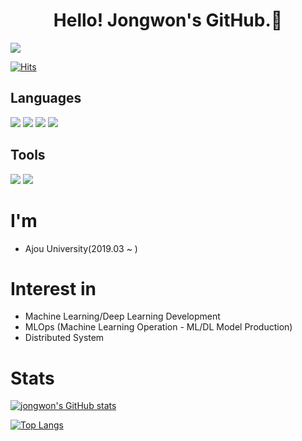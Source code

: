 # <center>Hello! Jongwon's GitHub.👋</center> 

<img src="https://capsule-render.vercel.app/api?type=waving&color=auto&height=200&section=header&text=Hello!&fontSize=40">

[![Hits](https://hits.seeyoufarm.com/api/count/incr/badge.svg?url=https%3A%2F%2Fgithub.com%2Fjjongdals%2Fhit-counter&count_bg=%2379C83D&title_bg=%23555555&icon=&icon_color=%23E7E7E7&title=hits&edge_flat=false)](https://hits.seeyoufarm.com)
## Languages
<div>
<img src="https://img.shields.io/badge/Python-3776AB?style=flat-square&logo=Python&logoColor=white">
<img src="https://img.shields.io/badge/mysql-4479A1?style=flat-square&logo=mysql&logoColor=white">
<img src="https://img.shields.io/badge/C-00599C?style=flat-square&logo=c&logoColor=white">
<img src="https://img.shields.io/badge/Java-ED8B00?style=flat-square&logo=openjdk&logoColor=white">
</div>
  
## Tools
<div>
<img src="https://img.shields.io/badge/Docker-2496ED?style=flat-square&logo=Docker&logoColor=white">
<img src="https://img.shields.io/badge/github-181717?style=flat-square&logo=github&logoColor=white">
</div>

# I'm
* Ajou University(2019.03 ~ )
  
# Interest in
* Machine Learning/Deep Learning Development
* MLOps (Machine Learning Operation - ML/DL Model Production)
* Distributed System

# Stats

[![jongwon's GitHub stats](https://github-readme-stats.vercel.app/api?username=jjongdals)](https://github.com/jjongdals/github-readme-stats)


[![Top Langs](https://github-readme-stats.vercel.app/api/top-langs/?username=jjongdals&layout=compact)](https://github.com/jjongdals/github-readme-stats)
